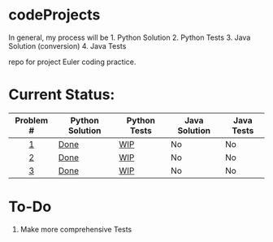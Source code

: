 # codeProjects

In general, my process will be
	1. Python Solution
	2. Python Tests
	3. Java Solution (conversion)
	4. Java Tests

repo for project Euler coding practice.

Current Status:
==============

| Problem # | Python Solution | Python Tests | Java Solution | Java Tests |
| :---: | --- | --- | --- | --- |
| [1](https://projecteuler.net/problem=1) | [Done](../master/eulerOne/eulerOne.py) | [WIP](../master/eulerOne/test_eulerOne.py) | No | No |
| [2](https://projecteuler.net/problem=2) | [Done](../master/eulerTwo/eulerTwo.py) | [WIP](../master/eulerTwo/test_eulerTwo.py) | No | No |
| [3](https://projecteuler.net/problem=3) | [Done](../master/eulerThree/eulerThree.py) | [WIP](../master/eulerThree/test_eulerThree.py) | No | No |

To-Do
=====
1. Make more comprehensive Tests
